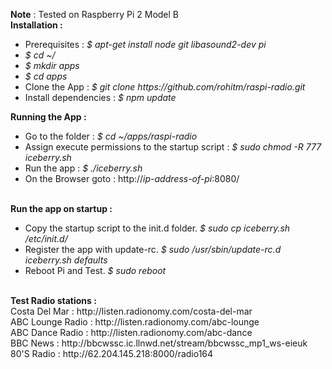 <b>Note</b> : Tested on Raspberry Pi 2 Model B<br>
<b>Installation :</b>
<ul>
	<li>Prerequisites : <i>$ apt-get install node git libasound2-dev pi</i></li>
	<li><i>$ cd ~/</i></li>
	<li><i>$ mkdir apps</i></li>
	<li><i>$ cd apps</i></li>
	<li>Clone the App : <i>$ git clone https://github.com/rohitm/raspi-radio.git</i></li>
	<li>Install dependencies : <i>$ npm update</i></li>
</ul>
<b>Running the App :</b>
<ul>
	<li> Go to the folder : <i>$ cd ~/apps/raspi-radio</i></li>
	<li> Assign execute permissions to the startup script : <i>$ sudo chmod -R 777 iceberry.sh</i> </li>
	<li> Run the app : <i>$ ./iceberry.sh</i> </li>
	<li> On the Browser goto : http://<i>ip-address-of-pi</i>:8080/</li>
</ul>
<br>
<b>Run the app on startup :</b>
<ul>
	<li> Copy the startup script to the init.d folder. <i>$ sudo cp iceberry.sh /etc/init.d/</i> </li>
	<li> Register the app with update-rc. <i>$ sudo /usr/sbin/update-rc.d iceberry.sh defaults</i> </li>
	<li> Reboot Pi and Test. <i>$ sudo reboot</i> </li>
</ul>	
<br>
<b>Test Radio stations :</b><br>
Costa Del Mar : http://listen.radionomy.com/costa-del-mar<br>
ABC Lounge Radio : http://listen.radionomy.com/abc-lounge<br>
ABC Dance Radio : http://listen.radionomy.com/abc-dance<br>
BBC News : http://bbcwssc.ic.llnwd.net/stream/bbcwssc_mp1_ws-eieuk<br>
80'S Radio : http://62.204.145.218:8000/radio164<br>
